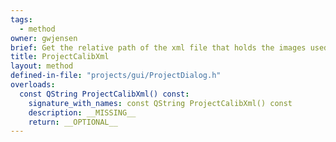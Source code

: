 ```yaml
---
tags:
  - method
owner: gwjensen
brief: Get the relative path of the xml file that holds the images used for the calibration of the camera setup.
title: ProjectCalibXml
layout: method
defined-in-file: "projects/gui/ProjectDialog.h"
overloads:
  const QString ProjectCalibXml() const:
    signature_with_names: const QString ProjectCalibXml() const
    description: __MISSING__
    return: __OPTIONAL__
---
```

